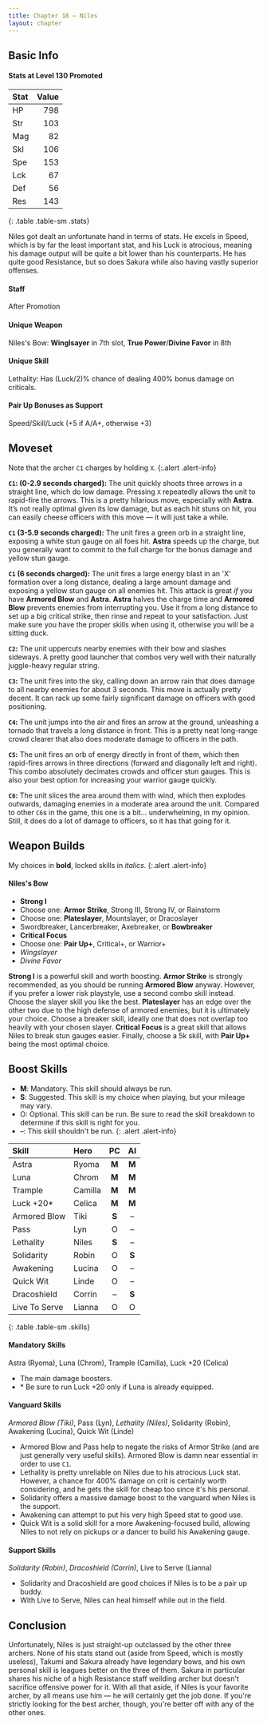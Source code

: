 ```yaml
---
title: Chapter 18 — Niles
layout: chapter
---
```


## Basic Info

#### Stats at Level 130 Promoted

| Stat | Value |
| :--- | ----: |
| HP   |   798 |
| Str  |   103 |
| Mag  |    82 |
| Skl  |   106 |
| Spe  |   153 |
| Lck  |    67 |
| Def  |    56 |
| Res  |   143 |
{: .table .table-sm .stats}

Niles got dealt an unfortunate hand in terms of stats. He excels in Speed, which is by far the least important stat, and his Luck is atrocious, meaning his damage output will be quite a bit lower than his counterparts. He has quite good Resistance, but so does Sakura while also having vastly superior offenses.

#### Staff

After Promotion

#### Unique Weapon

Niles's Bow: **Winglsayer** in 7th slot, **True Power**/**Divine Favor** in 8th

#### Unique Skill

Lethality: Has (Luck/2)% chance of dealing 400% bonus damage on criticals.

#### Pair Up Bonuses as Support

Speed/Skill/Luck (+5 if A/A+, otherwise +3)

## Moveset

Note that the archer `C1` charges by holding `X`.
{:.alert .alert-info}

**`C1`: (0-2.9 seconds charged):** The unit quickly shoots three arrows in a straight line, which do low damage. Pressing `X` repeatedly allows the unit to rapid-fire the arrows. This is a pretty hilarious move, especially with **Astra**. It’s not really optimal given its low damage, but as each hit stuns on hit, you can easily cheese officers with this move — it will just take a while.

**`C1` (3-5.9 seconds charged):** The unit fires a green orb in a straight line, exposing a white stun gauge on all foes hit. **Astra** speeds up the charge, but you generally want to commit to the full charge for the bonus damage and yellow stun gauge.

**`C1` (6 seconds charged):** The unit fires a large energy blast in an 'X' formation over a long distance, dealing a large amount damage and exposing a yellow stun gauge on all enemies hit. This attack is great _if_ you have **Armored Blow** and **Astra**. **Astra** halves the charge time and **Armored Blow** prevents enemies from interrupting you. Use it from a long distance to set up a big critical strike, then rinse and repeat to your satisfaction. Just make sure you have the proper skills when using it, otherwise you will be a sitting duck.

**`C2`:** The unit uppercuts nearby enemies with their bow and slashes sideways. A pretty good launcher that combos very well with their naturally juggle-heavy regular string.

**`C3`:** The unit fires into the sky, calling down an arrow rain that does damage to all nearby enemies for about 3 seconds. This move is actually pretty decent. It can rack up some fairly significant damage on officers with good positioning.

**`C4`:** The unit jumps into the air and fires an arrow at the ground, unleashing a tornado that travels a long distance in front. This is a pretty neat long-range crowd clearer that also does moderate damage to officers in the path.

**`C5`:** The unit fires an orb of energy directly in front of them, which then rapid-fires arrows in three directions (forward and diagonally left and right). This combo absolutely decimates crowds and officer stun gauges. This is also your best option for increasing your warrior gauge quickly.

**`C6`:** The unit slices the area around them with wind, which then explodes outwards, damaging enemies in a moderate area around the unit. Compared to other `C6`s in the game, this one is a bit… underwhelming, in my opinion. Still, it does do a lot of damage to officers, so it has that going for it.

## Weapon Builds

My choices in **bold**, locked skills in _italics_.
{:.alert .alert-info}

#### Niles's Bow

- **Strong I**
- Choose one: **Armor Strike**, Strong III, Strong IV, or Rainstorm
- Choose one: **Plateslayer**, Mountslayer, or Dracoslayer
- Swordbreaker, Lancerbreaker, Axebreaker, or **Bowbreaker**
- **Critical Focus**
- Choose one: **Pair Up+**, Critical+, or Warrior+
- _Wingslayer_
- _Divine Favor_

**Strong I** is a powerful skill and worth boosting. **Armor Strike** is strongly recommended, as you should be running **Armored Blow** anyway. However, if you prefer a lower risk playstyle, use a second combo skill instead. Choose the slayer skill you like the best. **Plateslayer** has an edge over the other two due to the high defense of armored enemies, but it is ultimately your choice. Choose a breaker skill, ideally one that does not overlap too heavily with your chosen slayer. **Critical Focus** is a great skill that allows Niles to break stun gauges easier. Finally, choose a 5k skill, with **Pair Up+** being the most optimal choice.

## Boost Skills

- **M**: Mandatory. This skill should always be run.
- **S**: Suggested. This skill is my choice when playing, but your mileage may vary.
- O: Optional. This skill can be run. Be sure to read the skill breakdown to determine if this skill is right for you.
- –: This skill shouldn't be run.
{: .alert .alert-info}

| Skill          | Hero        |  PC   |  AI   |
| :------------- | :---------- | :---: | :---: |
| Astra          | Ryoma       | **M** | **M** |
| Luna           | Chrom       | **M** | **M** |
| Trample        | Camilla     | **M** | **M** |
| Luck +20\*     | Celica      | **M** | **M** |
| Armored Blow   | Tiki        | **S** |   –   |
| Pass           | Lyn         |   O   |   –   |
| Lethality      | Niles       | **S** |   –   |
| Solidarity     | Robin       |   O   | **S** |
| Awakening      | Lucina      |   O   |   –   |
| Quick Wit      | Linde       |   O   |   –   |
| Dracoshield    | Corrin      |   –   | **S** |
| Live To Serve  | Lianna      |   O   |   O   |
{: .table .table-sm .skills}

#### Mandatory Skills

Astra (Ryoma), Luna (Chrom), Trample (Camilla), Luck +20 (Celica)

- The main damage boosters.
- \* Be sure to run Luck +20 only if Luna is already equipped.

#### Vanguard Skills

_Armored Blow (Tiki)_, Pass (Lyn), _Lethality (Niles)_, Solidarity (Robin), Awakening (Lucina), Quick Wit (Linde)

- Armored Blow and Pass help to negate the risks of Armor Strike (and are just generally very useful skills). Armored Blow is damn near essential in order to use `C1`.
- Lethality is pretty unreliable on Niles due to his atrocious Luck stat. However, a chance for 400% damage on crit is certainly worth considering, and he gets the skill for cheap too since it's his personal.
- Solidarity offers a massive damage boost to the vanguard when Niles is the support.
- Awakening can attempt to put his very high Speed stat to good use.
- Quick Wit is a solid skill for a more Awakening-focused build, allowing Niles to not rely on pickups or a dancer to build his Awakening gauge.


#### Support Skills

_Solidarity (Robin)_, _Dracoshield (Corrin)_, Live to Serve (Lianna)

- Solidarity and Dracoshield are good choices if Niles is to be a pair up buddy.
- With Live to Serve, Niles can heal himself while out in the field.

## Conclusion

Unfortunately, Niles is just straight-up outclassed by the other three archers. None of his stats stand out (aside from Speed, which is mostly useless), Takumi and Sakura already have legendary bows, and his own personal skill is leagues better on the three of them. Sakura in particular shares his niche of a high Resistance staff weilding archer but doesn't sacrifice offensive power for it. With all that aside, if Niles is your favorite archer, by all means use him — he will certainly get the job done. If you're strictly looking for the best archer, though, you're better off with any of the other ones.
